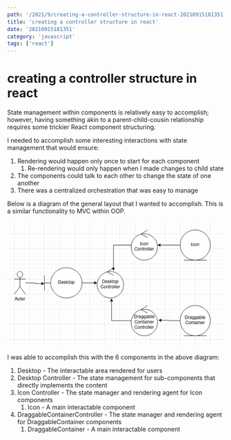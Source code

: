 ```yaml
---
path: '/2021/9/creating-a-controller-structure-in-react-20210915181351'
title: 'creating a controller structure in react'
date: '20210915181351'
category: 'javascript'
tags: ['react']
---
```


# creating a controller structure in react
State management within components is relatively easy to accomplish; however,
having something akin to a parent-child-cousin relationship requires some trickier
React component structuring.

I needed to accomplish some interesting interactions with state management that
would ensure:
1. Rendering would happen only once to start for each component
    1. Re-rendering would only happen when I made changes to child state
1. The components could talk to each other to change the state of one another
1. There was a centralized orchestration that was easy to manage

Below is a diagram of the general layout that I wanted to accomplish. This is
a similar functionality to MVC within OOP.

![Diagram of interface and controllers interacting with components](./20210915181802-img-1.png)

I was able to accomplish this with the 6 components in the above diagram:
1. Desktop - The interactable area rendered for users
1. Desktop Controller - The state management for sub-components that directly implements the content
1. Icon Controller - The state manager and rendering agent for Icon components
    1. Icon - A main interactable component
1. DraggableContainerController - The state manager and rendering agent for DraggableContainer components
    1. DraggableContainer - A main interactable component

